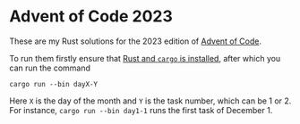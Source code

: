 # Advent of Code 2023

These are my Rust solutions for the 2023 edition of [Advent of
Code](https://adventofcode.com/2023).

To run them firstly ensure that [Rust and `cargo` is
installed](https://www.rust-lang.org/tools/install), after which you can run the
command

```
cargo run --bin dayX-Y
```

Here `X` is the day of the month and `Y` is the task number, which can be 1 or 2. For
instance, `cargo run --bin day1-1` runs the first task of December 1.
